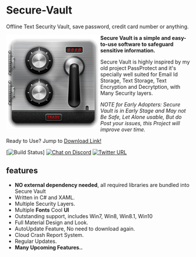 # Secure-Vault
Offline Text Security Vault, save password, credit card number  or anything. 


<img align="left" src="https://github.com/AdarshRise/Secure-Vault/blob/master/SecureVault/Source/Vault.png" width=256>

**Secure Vault is a simple and easy-to-use software to safeguard sensitive information.**

Secure Vault is highly inspired by my old project PassProtect and it's specially well suited for Email Id Storage, Text Storage, Text Encryption and Decrytption, with Many Security layers.

*NOTE for Early Adopters: Secure Vault is in Early Stage and May not Be Safe, Let Alone usable, But do Post your issues, this Project will improve over time.*

Ready to Use? Jump to [Download Link!](https://github.com/AdarshRise/Secure-Vault/releases/download/0.2.1/Secure.Vault.msi)


[![Build Status](https://img.shields.io/badge/Build-Alpha-brightgreen.svg)]
[![Chat on Discord](https://img.shields.io/discord/426912293134270465.svg?logo=discord)](https://discord.gg/bcDsUmN)
[![Twitter URL](https://img.shields.io/twitter/url/http/shields.io.svg?style=social&label=Follow)](https://twitter.com/adarshrise20)

features
--------
  - **NO external dependency needed**, all required libraries are bundled into Secure Vault
  - Written in C# and XAML.
  - Multiple Security Layers.
  - Multiple **Fonts** Cool **UI**  
  - Outstanding support, includes Win7, Win8, Win8.1, Win10
  - Full Material Design and Look.
  - AutoUpdate Feature, No need to download again.
  - Cloud Crash Report System.
  - Regular Updates.
  - **Many Upcoming Features..**
